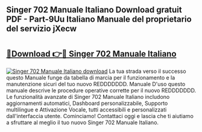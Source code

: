 ## Singer 702 Manuale Italiano Download gratuit PDF - Part-9Uu Italiano Manuale del proprietario del servizio jXecw

# <h2><a href="http://dfg8m6.blite.top/?on=Singer+702+Manuale+Italiano">🔗Download 👉🔴 Singer 702 Manuale Italiano</a></h2>

[![Singer 702 Manuale Italiano download](https://i.imgur.com/lujVjoI.png)](http://dfg8m6.blite.top/?on=Singer+702+Manuale+Italiano)
La tua strada verso il successo questo Manuale funge da tabella di marcia per il funzionamento e la manutenzione sicuri del tuo nuovo REDDDDDDD. Manuale D'uso questo manuale descrive le procedure operative corrette per il nuovo REDDDDDDD. Le funzionalità avanzate di Singer 702 Manuale Italiano includono aggiornamenti automatici, Dashboard personalizzabile, Supporto multilingue e Attivazione Vocale, tutti accessibili e personalizzati dall'interfaccia utente. Cominciamo! Contattaci oggi e lascia che ti aiutiamo a sfruttare al meglio il tuo nuovo Singer 702 Manuale Italiano.
